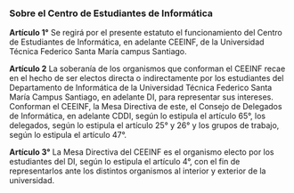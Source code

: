 ### Sobre el Centro de Estudiantes de Informática

__Artículo 1°__ Se regirá por el presente estatuto el funcionamiento del Centro
de Estudiantes de Informática, en adelante CEEINF, de la Universidad Técnica
Federico Santa María campus Santiago.


__Artículo 2__ La soberanía de los organismos que conforman el CEEINF recae en
el hecho de ser electos directa o indirectamente por los estudiantes del
Departamento de Informática de la Universidad Técnica Federico Santa María
Campus Santiago, en adelante DI, para representar sus intereses.
Conforman el CEEINF, la Mesa Directiva de este, el Consejo de Delegados de
Informática, en adelante CDDI, según lo estipula el artículo 65°, los delegados,
según lo estipula el artículo 25° y 26° y los grupos de trabajo,
según lo estipula el artículo 47°.

__Artículo 3°__ La Mesa Directiva del CEEINF es el organismo electo por los
estudiantes del DI, según lo estipula el artículo 4°, con el fin de
representarlos ante los distintos organismos al interior y exterior de
la universidad.